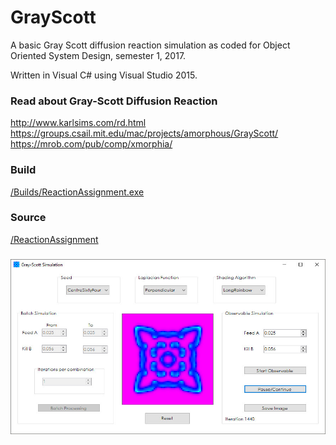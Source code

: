 # GrayScott

A basic Gray Scott diffusion reaction simulation as coded for Object Oriented System Design, semester 1, 2017.

Written in Visual C# using Visual Studio 2015.

### Read about Gray-Scott Diffusion Reaction
http://www.karlsims.com/rd.html    
https://groups.csail.mit.edu/mac/projects/amorphous/GrayScott/    
https://mrob.com/pub/comp/xmorphia/    


### Build

<a href="https://github.com/kellybs1/GrayScott/blob/master/Builds/ReactionAssignment.exe?raw=true">/Builds/ReactionAssignment.exe</a>

### Source

<a href="https://github.com/kellybs1/GrayScott/tree/master/ReactionAssignment">/ReactionAssignment</a>


### 

<img src="screenshot.jpg" width="640"/>
